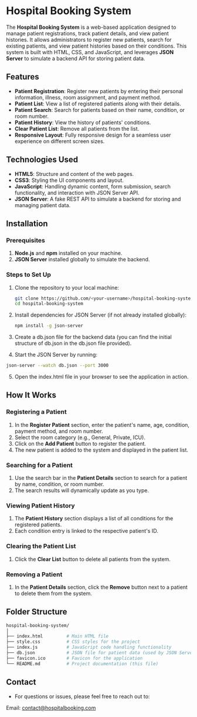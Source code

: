# Hospital Booking System

The **Hospital Booking System** is a web-based application designed to manage patient registrations, track patient details, and view patient histories. It allows administrators to register new patients, search for existing patients, and view patient histories based on their conditions. This system is built with HTML, CSS, and JavaScript, and leverages **JSON Server** to simulate a backend API for storing patient data.

## Features

- **Patient Registration**: Register new patients by entering their personal information, illness, room assignment, and payment method.
- **Patient List**: View a list of registered patients along with their details.
- **Patient Search**: Search for patients based on their name, condition, or room number.
- **Patient History**: View the history of patients' conditions.
- **Clear Patient List**: Remove all patients from the list.
- **Responsive Layout**: Fully responsive design for a seamless user experience on different screen sizes.

## Technologies Used

- **HTML5**: Structure and content of the web pages.
- **CSS3**: Styling the UI components and layout.
- **JavaScript**: Handling dynamic content, form submission, search functionality, and interaction with JSON Server API.
- **JSON Server**: A fake REST API to simulate a backend for storing and managing patient data.

## Installation

### Prerequisites

1. **Node.js** and **npm** installed on your machine.
2. **JSON Server** installed globally to simulate the backend.

### Steps to Set Up

1. Clone the repository to your local machine:

   ```bash
   git clone https://github.com/<your-username>/hospital-booking-system.git
   cd hospital-booking-system

2. Install dependencies for JSON Server (if not already installed globally):

    ``` bash
    npm install -g json-server

    ```

3. Create a db.json file for the backend data (you can find the initial structure of db.json in the db.json file provided).

4. Start the JSON Server by running:

``` bash
json-server --watch db.json --port 3000
```

5. Open the index.html file in your browser to see the application in action.

## How It Works

### Registering a Patient

1. In the **Register Patient** section, enter the patient's name, age, condition, payment method, and room number.
2. Select the room category (e.g., General, Private, ICU).
3. Click on the **Add Patient** button to register the patient.
4. The new patient is added to the system and displayed in the patient list.

### Searching for a Patient

1. Use the search bar in the **Patient Details** section to search for a patient by name, condition, or room number.
2. The search results will dynamically update as you type.

### Viewing Patient History

1. The **Patient History** section displays a list of all conditions for the registered patients.
2. Each condition entry is linked to the respective patient's ID.

### Clearing the Patient List

1. Click the **Clear List** button to delete all patients from the system.

### Removing a Patient

1. In the **Patient Details** section, click the **Remove** button next to a patient to delete them from the system.

## Folder Structure

```bash
hospital-booking-system/
│
├── index.html         # Main HTML file
├── style.css          # CSS styles for the project
├── index.js           # JavaScript code handling functionality
├── db.json            # JSON file for patient data (used by JSON Server)
├── favicon.ico        # Favicon for the application
└── README.md          # Project documentation (this file)

```

## Contact

- For questions or issues, please feel free to reach out to:

Email: <contact@hospitalbooking.com>
